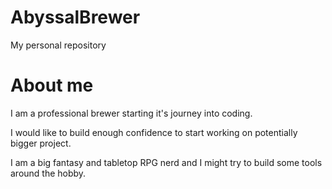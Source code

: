 # AbyssalBrewer
My personal repository

# About me

I am a professional brewer starting it's journey into coding.

I would like to build enough confidence to start working on potentially bigger project.

I am a big fantasy and tabletop RPG nerd and I might try to build some tools around the hobby.
